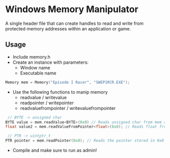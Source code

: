 # Windows Memory Manipulator

A single header file that can create handles to read and write from protected memory addresses within an application or game.

## Usage
- Include memory.h
- Create an instance with parameters:
  - Window name
  - Executable name
```cpp
Memory mem = Memory("Episode I Racer", "SWEP1RCR.EXE");
```
- Use the following functions to manip memory
  - readvalue / writevalue
  - readpointer / writepointer
  - readvaluefrompointer / writevaluefrompointer
```cpp
 // BYTE -> unsigned char
BYTE value = mem.readValue<BYTE>(0x0) // Reads unsigned char from mem address 0x0
float value2 = mem.readValueFromPointer<float>(0x0); // Reads float from the address that 0x0 points to

 // PTR -> uintptr_t
PTR pointer = mem.readPointer(0x0); // Reads the pointer stored in 0x0 and saves it as a local pointer (uintptr_t)
```

- Compile and make sure to run as admin!
